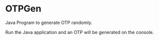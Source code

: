 # OTPGen
Java Program to generate OTP randomly.


Run the Java application and an OTP will be generated on the console.
